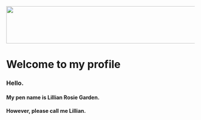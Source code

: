 <image src="https://encrypted-tbn0.gstatic.com/images?q=tbn:ANd9GcQRhA9MrFIkFWktlZJRFI5CbWepgkx6RccJj6A6Uxi5RYcr33mLwQxAtn57xmIdsmTA8F8&usqp=CAU" width=1000 height= 100>


# Welcome to my profile

 ### Hello. 

#### My pen name is Lillian Rosie Garden. 
#### However, please call me Lillian.



